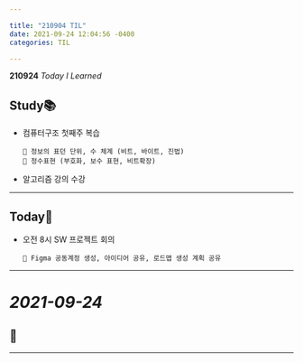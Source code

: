 ```yaml
---

title: "210904 TIL"
date: 2021-09-24 12:04:56 -0400
categories: TIL

---
```


**210924** _Today I Learned_

## Study📚

  * 컴퓨터구조 첫째주 복습
        
        🧩 정보의 표던 단위, 수 체계 (비트, 바이트, 진법)
        🧩 정수표현 (부호화, 보수 표현, 비트확장)

  * 알고리즘 강의 수강 


  ---

## Today🍓

  * 오전 8시 SW 프로젝트 회의
        
        🧩 Figma 공동계정 생성, 아이디어 공유, 로드맵 생성 계획 공유



---

# _2021-09-24_



## 🍉



---